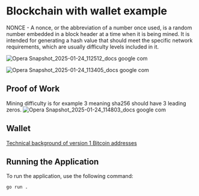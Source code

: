# Blockchain with wallet example
NONCE - A nonce, or the abbreviation of a number once used, is a random number embedded in a block header at a time when it is being mined. It is intended for generating a hash value that should meet the specific network requirements, which are usually difficulty levels included in it.

![Opera Snapshot_2025-01-24_112512_docs google com](https://github.com/user-attachments/assets/da7da807-3784-4f8e-9bf5-6ec8b8d0162c)

![Opera Snapshot_2025-01-24_113405_docs google com](https://github.com/user-attachments/assets/6bdf6a4e-37de-4f05-9042-be51745e0b74)

## Proof of Work
Mining difficulty is for example 3 meaning sha256 should have 3 leading zeros.
![Opera Snapshot_2025-01-24_114803_docs google com](https://github.com/user-attachments/assets/c21a65fd-952f-40c7-a096-1c2598c164b4)

## Wallet
[Technical background of version 1 Bitcoin addresses](https://en.bitcoin.it/wiki/Technical_background_of_version_1_Bitcoin_addresses)


## Running the Application
To run the application, use the following command:  
```bash
go run .
```
